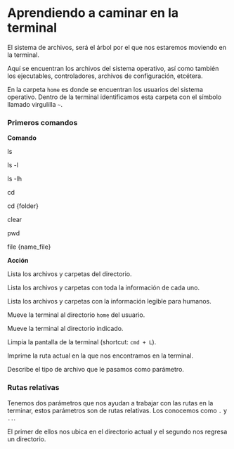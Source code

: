 # Aprendiendo a caminar en la terminal

El sistema de archivos, será el árbol por el que nos estaremos moviendo en la terminal.

Aquí se encuentran los archivos del sistema operativo, así como también los ejecutables, controladores, archivos de configuración, etcétera.

En la carpeta `home` es donde se encuentran los usuarios del sistema operativo. Dentro de la terminal identificamos esta carpeta con el símbolo llamado virgulilla `~`.

### Primeros comandos

**Comando**

ls

ls -l

ls -lh

cd

cd {folder}

clear

pwd

file {name_file}

**Acción**

Lista los archivos y carpetas del directorio.

Lista los archivos y carpetas con toda la información de cada uno.

Lista los archivos y carpetas con la información legible para humanos.

Mueve la terminal al directorio `home` del usuario.

Mueve la terminal al directorio indicado.

Limpia la pantalla de la terminal (shortcut: `cmd + L`).

Imprime la ruta actual en la que nos encontramos en la terminal.

Describe el tipo de archivo que le pasamos como parámetro.

### Rutas relativas

Tenemos dos parámetros que nos ayudan a trabajar con las rutas en la terminar, estos parámetros son de rutas relativas. Los conocemos como `.` y `..`.

El primer de ellos nos ubica en el directorio actual y el segundo nos regresa un directorio.
